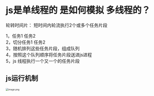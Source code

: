 # js是单线程的 是如何模拟 多线程的？

轮转时间片： 短时间内轮流执行2个或多个任务片段  

1，任务1 任务2  
2，切分任务1 任务2  
3，随机排列这些任务片段，组成队列  
4，按照这个队列顺序将任务片段送进js进程  
5，js 线程执行一个又一个的任务片段

## js运行机制

<img src="https://cdn.nlark.com/yuque/0/2019/png/288385/1560790036186-a2cdcfb0-d178-4e28-9af1-01bb0d9117ba.png" alt="image.png" style="zoom:50%;" />





